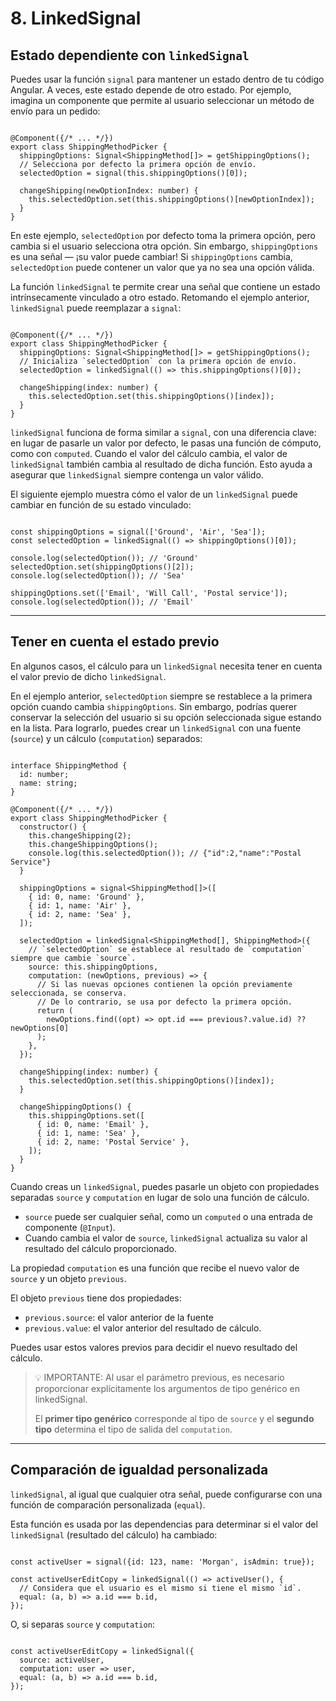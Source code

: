 # 8. LinkedSignal

## Estado dependiente con `linkedSignal`

Puedes usar la función `signal` para mantener un estado dentro de tu código Angular. A veces, este estado depende de otro estado. Por ejemplo, imagina un componente que permite al usuario seleccionar un método de envío para un pedido:

```tsx

@Component({/* ... */})
export class ShippingMethodPicker {
  shippingOptions: Signal<ShippingMethod[]> = getShippingOptions();
  // Selecciona por defecto la primera opción de envío.
  selectedOption = signal(this.shippingOptions()[0]);

  changeShipping(newOptionIndex: number) {
    this.selectedOption.set(this.shippingOptions()[newOptionIndex]);
  }
}

```

En este ejemplo, `selectedOption` por defecto toma la primera opción, pero cambia si el usuario selecciona otra opción. Sin embargo, `shippingOptions` es una señal — ¡su valor puede cambiar! Si `shippingOptions` cambia, `selectedOption` puede contener un valor que ya no sea una opción válida.

La función `linkedSignal` te permite crear una señal que contiene un estado intrínsecamente vinculado a otro estado. Retomando el ejemplo anterior, `linkedSignal` puede reemplazar a `signal`:

```tsx

@Component({/* ... */})
export class ShippingMethodPicker {
  shippingOptions: Signal<ShippingMethod[]> = getShippingOptions();
  // Inicializa `selectedOption` con la primera opción de envío.
  selectedOption = linkedSignal(() => this.shippingOptions()[0]);

  changeShipping(index: number) {
    this.selectedOption.set(this.shippingOptions()[index]);
  }
}

```

`linkedSignal` funciona de forma similar a `signal`, con una diferencia clave: en lugar de pasarle un valor por defecto, le pasas una función de cómputo, como con `computed`. Cuando el valor del cálculo cambia, el valor de `linkedSignal` también cambia al resultado de dicha función. Esto ayuda a asegurar que `linkedSignal` siempre contenga un valor válido.

El siguiente ejemplo muestra cómo el valor de un `linkedSignal` puede cambiar en función de su estado vinculado:

```tsx

const shippingOptions = signal(['Ground', 'Air', 'Sea']);
const selectedOption = linkedSignal(() => shippingOptions()[0]);

console.log(selectedOption()); // 'Ground'
selectedOption.set(shippingOptions()[2]);
console.log(selectedOption()); // 'Sea'

shippingOptions.set(['Email', 'Will Call', 'Postal service']);
console.log(selectedOption()); // 'Email'

```

---

## Tener en cuenta el estado previo

En algunos casos, el cálculo para un `linkedSignal` necesita tener en cuenta el valor previo de dicho `linkedSignal`.

En el ejemplo anterior, `selectedOption` siempre se restablece a la primera opción cuando cambia `shippingOptions`. Sin embargo, podrías querer conservar la selección del usuario si su opción seleccionada sigue estando en la lista. Para lograrlo, puedes crear un `linkedSignal` con una fuente (`source`) y un cálculo (`computation`) separados:

```tsx

interface ShippingMethod {
  id: number;
  name: string;
}

@Component({/* ... */})
export class ShippingMethodPicker {
  constructor() {
    this.changeShipping(2);
    this.changeShippingOptions();
    console.log(this.selectedOption()); // {"id":2,"name":"Postal Service"}
  }

  shippingOptions = signal<ShippingMethod[]>([
    { id: 0, name: 'Ground' },
    { id: 1, name: 'Air' },
    { id: 2, name: 'Sea' },
  ]);

  selectedOption = linkedSignal<ShippingMethod[], ShippingMethod>({
    // `selectedOption` se establece al resultado de `computation` siempre que cambie `source`.
    source: this.shippingOptions,
    computation: (newOptions, previous) => {
      // Si las nuevas opciones contienen la opción previamente seleccionada, se conserva.
      // De lo contrario, se usa por defecto la primera opción.
      return (
        newOptions.find((opt) => opt.id === previous?.value.id) ?? newOptions[0]
      );
    },
  });

  changeShipping(index: number) {
    this.selectedOption.set(this.shippingOptions()[index]);
  }

  changeShippingOptions() {
    this.shippingOptions.set([
      { id: 0, name: 'Email' },
      { id: 1, name: 'Sea' },
      { id: 2, name: 'Postal Service' },
    ]);
  }
}

```

Cuando creas un `linkedSignal`, puedes pasarle un objeto con propiedades separadas `source` y `computation` en lugar de solo una función de cálculo.

- `source` puede ser cualquier señal, como un `computed` o una entrada de componente (`@Input`).
- Cuando cambia el valor de `source`, `linkedSignal` actualiza su valor al resultado del cálculo proporcionado.

La propiedad `computation` es una función que recibe el nuevo valor de `source` y un objeto `previous`.

El objeto `previous` tiene dos propiedades:

- `previous.source`: el valor anterior de la fuente
- `previous.value`: el valor anterior del resultado de cálculo.

Puedes usar estos valores previos para decidir el nuevo resultado del cálculo.

> 💡 IMPORTANTE: Al usar el parámetro previous, es necesario proporcionar explícitamente los argumentos de tipo genérico en linkedSignal.
> 
> 
> El **primer tipo genérico** corresponde al tipo de `source` y el **segundo tipo** determina el tipo de salida del `computation`.
> 

---

## Comparación de igualdad personalizada

`linkedSignal`, al igual que cualquier otra señal, puede configurarse con una función de comparación personalizada (`equal`).

Esta función es usada por las dependencias para determinar si el valor del `linkedSignal` (resultado del cálculo) ha cambiado:

```tsx

const activeUser = signal({id: 123, name: 'Morgan', isAdmin: true});

const activeUserEditCopy = linkedSignal(() => activeUser(), {
  // Considera que el usuario es el mismo si tiene el mismo `id`.
  equal: (a, b) => a.id === b.id,
});

```

O, si separas `source` y `computation`:

```tsx

const activeUserEditCopy = linkedSignal({
  source: activeUser,
  computation: user => user,
  equal: (a, b) => a.id === b.id,
});

```